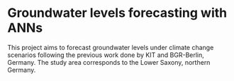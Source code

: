 # Groundwater levels forecasting with ANNs
This project aims to forecast groundwater levels under climate change scenarios following the previous work done by KIT and BGR-Berlin, Germany.
The study area corresponds to the Lower Saxony, northern Germany. 



